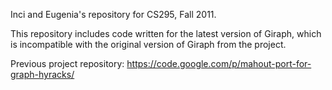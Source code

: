 Inci and Eugenia's repository for CS295, Fall 2011.

This repository includes code written for the latest version of Giraph, which is incompatible with the original version of Giraph from the project.

Previous project repository: https://code.google.com/p/mahout-port-for-graph-hyracks/
